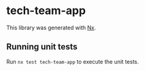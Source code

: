 # tech-team-app

This library was generated with [Nx](https://nx.dev).

## Running unit tests

Run `nx test tech-team-app` to execute the unit tests.
